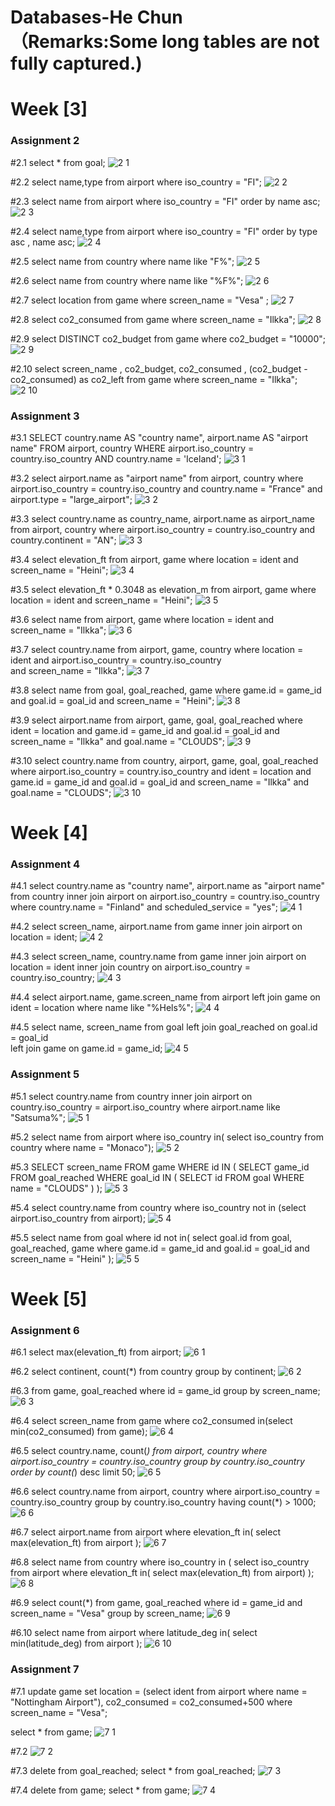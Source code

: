 # Databases-He Chun  （Remarks:Some long tables are not fully captured.)
# Week [3]
### Assignment 2
#2.1
select * from goal;
![2 1](https://github.com/user-attachments/assets/70483923-d1c0-4e5b-901e-f6fc7d512490)

#2.2
select name,type from airport
where iso_country = "FI";
![2 2](https://github.com/user-attachments/assets/81f31f87-e514-4b8b-aa65-802cb45b7233)

#2.3
select name from airport
where iso_country = "FI" order by name asc;
![2 3](https://github.com/user-attachments/assets/b75d04c8-0a16-4943-829c-ea6fca567507)

#2.4
select name,type from airport
where iso_country = "FI" order by type asc , name asc;
![2 4](https://github.com/user-attachments/assets/398b35ba-fb45-4a4d-98f7-2fd4976fee18)

#2.5
select name from country where name like  "F%";
![2 5](https://github.com/user-attachments/assets/bebd1df5-1750-4ae9-be97-a5b34e613ca2)

#2.6
select name from country where name like  "%F%";
![2 6](https://github.com/user-attachments/assets/de4cd47b-c618-4a44-82a7-213ea53f0d78)

#2.7
select location from game where screen_name = "Vesa" ;
![2 7](https://github.com/user-attachments/assets/e6b2fa71-b595-4fb3-b5ac-e7b7de06885f)

#2.8
select co2_consumed from game where screen_name = "Ilkka";
![2 8](https://github.com/user-attachments/assets/50ab0763-e9ba-4f62-8ec7-13bbdd9a3949)

#2.9
select DISTINCT co2_budget from game where co2_budget = "10000";
![2 9](https://github.com/user-attachments/assets/02d0f614-d9de-4afe-aba6-efdda99aba6e)

#2.10
select screen_name , co2_budget, co2_consumed ,
       (co2_budget - co2_consumed) as co2_left
from game
where screen_name = "Ilkka";
![2 10](https://github.com/user-attachments/assets/c7e335cc-5c7e-4098-ad51-b0d9bc7e17ac)

### Assignment 3
#3.1
SELECT 
    country.name AS "country name", 
    airport.name AS "airport name"
FROM 
    airport, country
WHERE 
    airport.iso_country = country.iso_country 
    AND country.name = 'Iceland';
![3 1](https://github.com/user-attachments/assets/b0e92fdd-cdc4-47d1-a58f-743bce1d3ff3)

#3.2
select 
airport.name as "airport name"
from 
airport, country
where 
airport.iso_country = country.iso_country 
and country.name = "France" 
and airport.type = "large_airport";
![3 2](https://github.com/user-attachments/assets/433e5731-25b1-4733-badc-9ea1388882f0)

#3.3
select country.name as country_name, airport.name as airport_name
from airport, country
where airport.iso_country = country.iso_country and country.continent = "AN";
![3 3](https://github.com/user-attachments/assets/23bb71a6-6e48-4d04-af18-98bec8a05b7c)

#3.4
select elevation_ft
from airport, game
where location = ident and screen_name = "Heini";
![3 4](https://github.com/user-attachments/assets/6a1c5c92-1a71-4b0b-8f60-f67cf11ee3ce)


#3.5
select elevation_ft * 0.3048 as elevation_m
from airport, game
where location = ident and screen_name = "Heini";
![3 5](https://github.com/user-attachments/assets/a8c4c030-f103-4215-b70e-9d33b6fa5ac4)

#3.6
select name
from airport, game
where location = ident and screen_name = "Ilkka";
![3 6](https://github.com/user-attachments/assets/3288b880-cb4b-4897-8867-2f465346d0bd)

#3.7
select country.name
from airport, game, country
where location = ident 
and airport.iso_country = country.iso_country  
and screen_name = "Ilkka";
![3 7](https://github.com/user-attachments/assets/f2e772fb-f6cb-4f40-b555-d8c1cf45e378)

#3.8
select name
from goal, goal_reached, game
where game.id = game_id
and goal.id = goal_id
and screen_name = "Heini";
![3 8](https://github.com/user-attachments/assets/2a931243-912e-42a5-bcb8-5d1c40a8ac19)

#3.9
select airport.name
from airport, game, goal, goal_reached
where ident = location
and game.id = game_id
and goal.id = goal_id
and screen_name = "Ilkka"
and goal.name = "CLOUDS";
![3 9](https://github.com/user-attachments/assets/79265111-1b7d-4bcb-b985-b18c8c1c27d3)

#3.10
select country.name
from country, airport, game, goal, goal_reached
where airport.iso_country = country.iso_country 
and ident = location 
and game.id = game_id 
and goal.id = goal_id 
and screen_name = "Ilkka" 
and goal.name = "CLOUDS";
![3 10](https://github.com/user-attachments/assets/1b4f8a9f-3f38-46c5-9344-be8405c5ea63)


# Week [4]

### Assignment 4
#4.1
select country.name as "country name", airport.name as "airport name"
from country
inner join airport on airport.iso_country = country.iso_country
where country.name = "Finland" and scheduled_service = "yes";
![4 1](https://github.com/user-attachments/assets/5f402cac-a6e9-4765-ae0f-736b1bb3799e)


#4.2
select screen_name, airport.name
from game inner join airport on location = ident;
![4 2](https://github.com/user-attachments/assets/e9afc47a-d625-4f79-a69b-3edce5f6832f)

#4.3
select screen_name, country.name from game 
inner join airport on location = ident 
inner join country on airport.iso_country = country.iso_country;
![4 3](https://github.com/user-attachments/assets/c6d6d52a-3038-430d-8a1c-2c4a5daef574)

#4.4
select airport.name, game.screen_name from airport
left join game on ident = location
where name like "%Hels%";
![4 4](https://github.com/user-attachments/assets/1cfb4552-d7cf-44b2-841d-444bee2f80f3)

#4.5
select name, screen_name from goal 
left join goal_reached on goal.id = goal_id  
left join game on game.id = game_id;
![4 5](https://github.com/user-attachments/assets/b67da3f0-1132-492d-83aa-327aab6e0aaa)


### Assignment 5
#5.1
select country.name from country
inner join airport on country.iso_country = airport.iso_country
where airport.name like "Satsuma%";
![5 1](https://github.com/user-attachments/assets/5291bb06-b5e0-4d3d-94e6-58c4398d235f)

#5.2
select name from airport 
where iso_country in( select iso_country from country where name = "Monaco");
![5 2](https://github.com/user-attachments/assets/e6d0d453-bbda-497c-9e12-9f49e07a5a57)

#5.3
SELECT screen_name 
FROM game 
WHERE id IN (
    SELECT game_id 
    FROM goal_reached 
    WHERE goal_id IN (
        SELECT id 
        FROM goal 
        WHERE name = "CLOUDS"
    )
);
![5 3](https://github.com/user-attachments/assets/dc0007e3-0819-4a25-aa77-d2a54b4b6c47)

#5.4
select country.name
from country
where iso_country not in
(select airport.iso_country
from airport);
![5 4](https://github.com/user-attachments/assets/a6467833-4704-4a93-9eba-d0932b559550)

#5.5
select name from goal
where id not in(
select goal.id
from goal, goal_reached, game
where game.id = game_id and goal.id = goal_id and screen_name = "Heini"
);
![5 5](https://github.com/user-attachments/assets/aee44f86-8674-41a4-bd60-331a023de5fd)


# Week [5]

### Assignment 6
#6.1
select max(elevation_ft)
from airport;
![6 1](https://github.com/user-attachments/assets/ef51b8d1-2bfb-4480-857f-4aeba182030b)

#6.2
select continent, count(*)
from country
group by continent;
![6 2](https://github.com/user-attachments/assets/70b48180-53f1-48c3-afd6-a359a42c16b6)

#6.3
from game, goal_reached
where id = game_id
group by screen_name;
![6 3](https://github.com/user-attachments/assets/0ec7ceca-45eb-4d2e-852e-aefdc2979abe)

#6.4
select screen_name from game
where co2_consumed in(select min(co2_consumed) from game);
![6 4](https://github.com/user-attachments/assets/064e286c-77fe-4445-9e4f-3c42ede26b41)


#6.5
select country.name, count(*)
from airport, country
where airport.iso_country = country.iso_country
group by country.iso_country
order by count(*) desc
limit 50;
![6 5](https://github.com/user-attachments/assets/7498d845-d00d-438d-93b4-2ce7cb346cc8)

#6.6
select country.name
from airport, country
where airport.iso_country = country.iso_country
group by country.iso_country
having count(*) > 1000;
![6 6](https://github.com/user-attachments/assets/c35a538e-73f2-4766-bd3b-6b777e5df537)

#6.7
select airport.name from airport
where elevation_ft in(
    select max(elevation_ft) from airport
    );
![6 7](https://github.com/user-attachments/assets/d48892cb-89a7-4bcb-9b82-94bcf5870abf)

#6.8
select name from country
where iso_country in (
    select iso_country from airport
    where elevation_ft in(
    select max(elevation_ft)
    from airport)
); 
![6 8](https://github.com/user-attachments/assets/7978cfae-8cb3-494b-84e4-2869cff7fa9b)

#6.9
select count(*)
from game, goal_reached
where id = game_id and screen_name = "Vesa"
group by screen_name;
![6 9](https://github.com/user-attachments/assets/3d35eb20-5108-4d24-a16c-4ee95f5c21ba)

#6.10
select name
from airport
where latitude_deg in(
select min(latitude_deg)
from airport
);
![6 10](https://github.com/user-attachments/assets/7897368a-ad2a-405d-838a-bb5852ed67a7)

### Assignment 7
#7.1
update game
set  location = (select ident from airport where name = "Nottingham Airport"), 
co2_consumed = co2_consumed+500
where screen_name = "Vesa";

select * from game;
![7 1](https://github.com/user-attachments/assets/83956073-2085-4680-abba-89b28f6ef434)

#7.2
![7 2](https://github.com/user-attachments/assets/67d5fb0a-40ce-4c09-8f34-7c117d8ff4b0)

#7.3
delete from goal_reached;
select * from goal_reached;
![7 3](https://github.com/user-attachments/assets/af6699dd-d757-4a4f-bc9f-dba35badbafd)

#7.4
delete from game;
select * from game;
![7 4](https://github.com/user-attachments/assets/d08d9dea-537d-4256-84a9-448703b8d3c1)




